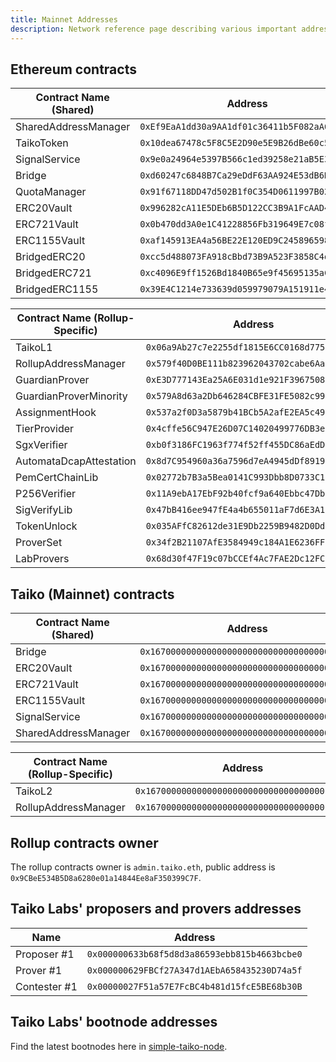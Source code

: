 ```yaml
---
title: Mainnet Addresses
description: Network reference page describing various important addresses on Taiko.
---
```


## Ethereum contracts

| Contract Name (Shared) | Address                                      | ENS                     |
| ---------------------- | -------------------------------------------- | ----------------------- |
| SharedAddressManager   | `0xEf9EaA1dd30a9AA1df01c36411b5F082aA65fBaa` | sam.based.taiko.eth     |
| TaikoToken             | `0x10dea67478c5F8C5E2D90e5E9B26dBe60c54d800` | token.taiko.eth         |
| SignalService          | `0x9e0a24964e5397B566c1ed39258e21aB5E35C77C` | signals.based.taiko.eth |
| Bridge                 | `0xd60247c6848B7Ca29eDdF63AA924E53dB6Ddd8EC` | bridge.based.taiko.eth  |
| QuotaManager           | `0x91f67118DD47d502B1f0C354D0611997B022f29E` | N/A                     |
| ERC20Vault             | `0x996282cA11E5DEb6B5D122CC3B9A1FcAAD4415Ab` | v20.based.taiko.eth     |
| ERC721Vault            | `0x0b470dd3A0e1C41228856Fb319649E7c08f419Aa` | v721.based.taiko.eth    |
| ERC1155Vault           | `0xaf145913EA4a56BE22E120ED9C24589659881702` | v1155.based.taiko.eth   |
| BridgedERC20           | `0xcc5d488073FA918cBbd73B9A523F3858C4de7372` | N/A                     |
| BridgedERC721          | `0xc4096E9ff1526Bd1840B65e9f45695135aC12De7` | N/A                     |
| BridgedERC1155         | `0x39E4C1214e733639d059979079A151911e42791d` | N/A                     |

| Contract Name (Rollup-Specific) | Address                                      | ENS                        |
| ------------------------------- | -------------------------------------------- | -------------------------- |
| TaikoL1                         | `0x06a9Ab27c7e2255df1815E6CC0168d7755Feb19a` | based.taiko.eth            |
| RollupAddressManager            | `0x579f40D0BE111b823962043702cabe6Aaa290780` | ram.based.taiko.eth        |
| GuardianProver                  | `0xE3D777143Ea25A6E031d1e921F396750885f43aC` | guardians.based.taiko.eth  |
| GuardianProverMinority          | `0x579A8d63a2Db646284CBFE31FE5082c9989E985c` | guardians1.based.taiko.eth |
| AssignmentHook                  | `0x537a2f0D3a5879b41BCb5A2afE2EA5c4961796F6` | N/A                        |
| TierProvider                    | `0x4cffe56C947E26D07C14020499776DB3e9AE3a23` | N/A                        |
| SgxVerifier                     | `0xb0f3186FC1963f774f52ff455DC86aEdD0b31F81` | N/A                        |
| AutomataDcapAttestation         | `0x8d7C954960a36a7596d7eA4945dDf891967ca8A3` | N/A                        |
| PemCertChainLib                 | `0x02772b7B3a5Bea0141C993Dbb8D0733C19F46169` | N/A                        |
| P256Verifier                    | `0x11A9ebA17EbF92b40fcf9a640Ebbc47Db6fBeab0` | N/A                        |
| SigVerifyLib                    | `0x47bB416ee947fE4a4b655011aF7d6E3A1B80E6e9` | N/A                        |
| TokenUnlock                     | `0x035AFfC82612de31E9Db2259B9482D0Dd53B7819` | N/A                        |
| ProverSet                       | `0x34f2B21107AfE3584949c184A1E6236FFDAC4f6F` | N/A                        |
| LabProvers                      | `0x68d30f47F19c07bCCEf4Ac7FAE2Dc12FCa3e0dC9` | labprovers.taiko.eth       |

## Taiko (Mainnet) contracts

| Contract Name (Shared) | Address                                      |
| ---------------------- | -------------------------------------------- |
| Bridge                 | `0x1670000000000000000000000000000000000001` |
| ERC20Vault             | `0x1670000000000000000000000000000000000002` |
| ERC721Vault            | `0x1670000000000000000000000000000000000003` |
| ERC1155Vault           | `0x1670000000000000000000000000000000000004` |
| SignalService          | `0x1670000000000000000000000000000000000005` |
| SharedAddressManager   | `0x1670000000000000000000000000000000000006` |

| Contract Name (Rollup-Specific) | Address                                      |
| ------------------------------- | -------------------------------------------- |
| TaikoL2                         | `0x1670000000000000000000000000000000010001` |
| RollupAddressManager            | `0x1670000000000000000000000000000000010002` |

## Rollup contracts owner

The rollup contracts owner is `admin.taiko.eth`, public address is `0x9CBeE534B5D8a6280e01a14844Ee8aF350399C7F`.

## Taiko Labs' proposers and provers addresses

| Name         | Address                                      |
| ------------ | -------------------------------------------- |
| Proposer #1  | `0x000000633b68f5d8d3a86593ebb815b4663bcbe0` |
| Prover #1    | `0x000000629FBCf27A347d1AEbA658435230D74a5f` |
| Contester #1 | `0x00000027F51a57E7FcBC4b481d15fcE5BE68b30B` |

## Taiko Labs' bootnode addresses

Find the latest bootnodes here in [simple-taiko-node](https://github.com/taikoxyz/simple-taiko-node/blob/mainnet/.env.sample).
